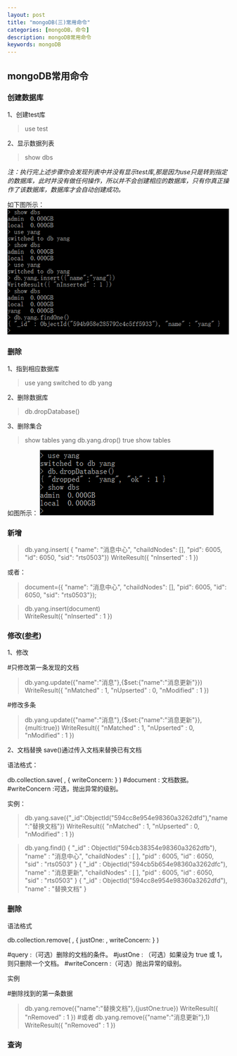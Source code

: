 ```yaml
---
layout: post
title: "mongoDB(三)常用命令"
categories: [mongoDB，命令]
description: mongoDB常用命令
keywords: mongoDB
---
```


## mongoDB常用命令

### 创建数据库
1、创建test库
>use test

2、显示数据列表
>show dbs

_注：执行完上述步骤你会发现列表中并没有显示test库,那是因为use只是转到指定的数据库，此时并没有做任何操作，所以并不会创建相应的数据库，只有你真正操作了该数据库，数据库才会自动创建成功。_

如下图所示：
![创建](https://raw.githubusercontent.com/xiaohe9569/xiaohe9569.github.io/master/images/20170623103927.png)

### 删除
1、指到相应数据库
>use yang
>switched to db yang

2、删除数据库
>db.dropDatabase()

3、删除集合
>show tables
yang
>db.yang.drop()
true
>show tables
>

如图所示：
![删除](https://raw.githubusercontent.com/xiaohe9569/xiaohe9569.github.io/master/images/20170623104942.png)

### 新增
>
> db.yang.insert( {
 "name": "消息中心",
 "chaildNodes": [],
 "pid": 6005,
 "id": 6050,
 "sid": "rts0503"})
WriteResult({ "nInserted" : 1 })

或者：

>document=({
 "name": "消息中心",
 "chaildNodes": [],
 "pid": 6005,
 "id": 6050,
 "sid": "rts0503"});

>db.yang.insert(document)               
WriteResult({ "nInserted" : 1 })

### 修改([参考](http://www.runoob.com/mongodb/mongodb-update.html))
1、修改
>
#只修改第一条发现的文档
> db.yang.update({"name":"消息"},{$set:{"name":"消息更新"}})
WriteResult({ "nMatched" : 1, "nUpserted" : 0, "nModified" : 1 })

#修改多条
> db.yang.update({"name":"消息"},{$set:{"name":"消息更新"}},{multi:true})
WriteResult({ "nMatched" : 1, "nUpserted" : 0, "nModified" : 1 })

2、文档替换
save()通过传入文档来替换已有文档

语法格式：
>
db.collection.save(
   <document>,
   {
     writeConcern: <document>
   }
)
#document : 文档数据。
#writeConcern :可选，抛出异常的级别。

实例：
>
> db.yang.save({"_id":ObjectId("594cc8e954e98360a3262dfd"),"name":"替换文档"})
WriteResult({ "nMatched" : 1, "nUpserted" : 0, "nModified" : 1 })

> db.yang.find()
{ "_id" : ObjectId("594cb38354e98360a3262dfb"), "name" : "消息中心", "chaildNodes" : [ ], "pid" : 6005, "id" : 6050, "sid" : "rts0503" }
{ "_id" : ObjectId("594cb5b654e98360a3262dfc"), "name" : "消息更新", "chaildNodes" : [ ], "pid" : 6005, "id" : 6050, "sid" : "rts0503" }
{ "_id" : ObjectId("594cc8e954e98360a3262dfd"), "name" : "替换文档" }

### 删除
语法格式
>
db.collection.remove(
   <query>,
   {
     justOne: <boolean>,
     writeConcern: <document>
   }
)

#query :（可选）删除的文档的条件。
#justOne : （可选）如果设为 true 或 1，则只删除一个文档。
#writeConcern :（可选）抛出异常的级别。

实例
>
#删除找到的第一条数据
> db.yang.remove({"name":"替换文档"},{justOne:true})
WriteResult({ "nRemoved" : 1 })
#或者
> db.yang.remove({"name":"消息更新"},1)
WriteResult({ "nRemoved" : 1 })

### 查询
